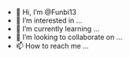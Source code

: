 - 👋 Hi, I’m @Funbi13
- 👀 I’m interested in ...
- 🌱 I’m currently learning ...
- 💞️ I’m looking to collaborate on ...
- 📫 How to reach me ...

<!---
Funbi13/Funbi13 is a ✨ special ✨ repository because its `README.md` (this file) appears on your GitHub profile.
You can click the Preview link to take a look at your changes.
---
